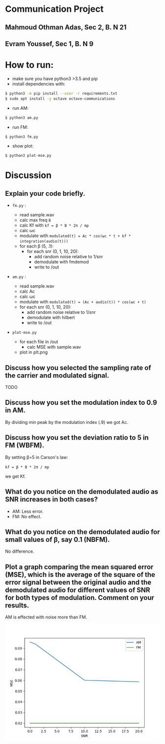 # Communication Project

## Mahmoud Othman Adas, Sec 2, B. N 21

## Evram Youssef, Sec 1, B. N 9

# How to run:

* make sure you have python3 >3.5 and pip
* install dependencies with:

``` bash
$ python3 -m pip install --user -r requirements.txt
$ sudo apt install -y octave octave-communications
```

* run AM:
```bash
$ python3 am.py
```

* run FM:
```bash
$ python3 fm.py
```

* show plot:
```bash
$ python3 plot-mse.py
```

# Discussion

## Explain your code briefly.

* `fm.py` :
    - read sample.wav
    - calc max freq `B` 
    - calc Kf with `kf = β * B * 2π / mp` 
    - calc ωc
    - modulate with `modulated(t) = Ac * cos(ωc * t + kf * integration(audio(t)))` 
    - for each β (5, .1):
        - for each snr (0, 1, 10, 20):
            - add random noise relative to 1/snr
            - demodulate with fmdemod
            - write to /out

* `am.py` :
    - read sample.wav
    - calc Ac
    - calc ωc
    - modulate with `modulated(t) = (Ac + audio(t)) * cos(ωc + t)` 
    - for each snr (0, 1, 10, 20):
        - add random noise relative to 1/snr
        - demodulate with hilbert
        - write to /out

* `plot-mse.py` 
    - for each file in /out
        - calc MSE with sample.wav
    - plot in plt.png

## Discuss how you selected the sampling rate of the carrier and modulated signal.

TODO

## Discuss how you set the modulation index to 0.9 in AM.

By dividing min peak by the modulation index (.9) we got Ac.

## Discuss how you set the deviation ratio to 5 in FM (WBFM).

By setting β=5 in Carson's law:

`kf = β * B * 2π / mp` 

we get Kf.

## What do you notice on the demodulated audio as SNR increases in both cases?

* AM: Less error.
* FM: No effect.

## What do you notice on the demodulated audio for small values of β, say 0.1 (NBFM).

No difference.

## Plot a graph comparing the mean squared error (MSE), which is the average of the square of the error signal between the original audio and the demodulated audio for different values of SNR for both types of modulation. Comment on your results.

AM is effected with noise more than FM.

![](/plt.png)

